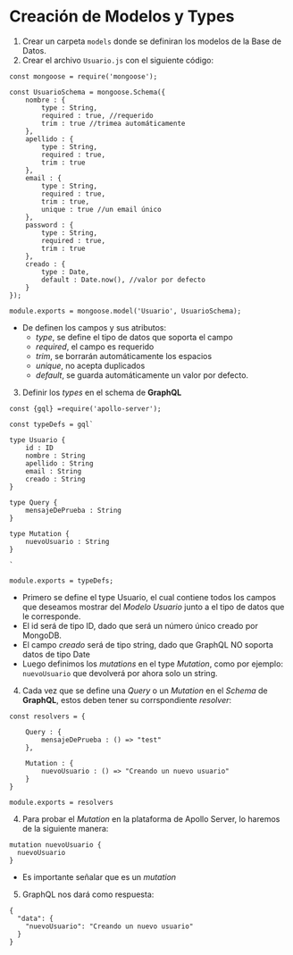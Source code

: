 # Creación de Modelos y Types
1. Crear un carpeta `models` donde se definiran los modelos de la Base de Datos.
2. Crear el archivo `Usuario.js` con el siguiente código:
~~~
const mongoose = require('mongoose');

const UsuarioSchema = mongoose.Schema({
    nombre : {
        type : String,
        required : true, //requerido
        trim : true //trimea automáticamente
    },
    apellido : {
        type : String,
        required : true,
        trim : true
    },
    email : {
        type : String,
        required : true,
        trim : true,
        unique : true //un email único
    },
    password : {
        type : String,
        required : true,
        trim : true
    },
    creado : {
        type : Date,
        default : Date.now(), //valor por defecto
    }
});

module.exports = mongoose.model('Usuario', UsuarioSchema);
~~~
- De definen los campos y sus atributos:
    - *type*, se define el tipo de datos que soporta el campo
    - *required*, el campo es requerido
    - *trim*, se borrarán automáticamente los espacios
    - *unique*, no acepta duplicados
    - *default*, se guarda automáticamente un valor por defecto.
3. Definir los *types* en el schema de **GraphQL**
~~~
const {gql} =require('apollo-server');

const typeDefs = gql`

type Usuario {
    id : ID
    nombre : String
    apellido : String
    email : String
    creado : String
}

type Query {
    mensajeDePrueba : String
}

type Mutation {
    nuevoUsuario : String
}

`

module.exports = typeDefs;
~~~
- Primero se define el type Usuario, el cual contiene todos los campos que deseamos mostrar del *Modelo Usuario* junto a el tipo de datos que le corresponde.
- El id será de tipo ID, dado que será un número único creado por MongoDB.
- El campo *creado* será de tipo string, dado que GraphQL NO soporta datos de tipo Date
- Luego definimos los *mutations* en el type *Mutation*, como por ejemplo: `nuevoUsuario` que devolverá por ahora solo un string.
4. Cada vez que se define una *Query* o un *Mutation* en el *Schema* de **GraphQL**, estos deben tener su corrspondiente *resolver*:
~~~
const resolvers = {

    Query : {
        mensajeDePrueba : () => "test"
    },

    Mutation : {
        nuevoUsuario : () => "Creando un nuevo usuario"
    }
}

module.exports = resolvers
~~~
4. Para probar el *Mutation* en la plataforma de Apollo Server, lo haremos de la siguiente manera:
~~~
mutation nuevoUsuario {
  nuevoUsuario
}
~~~
- Es importante señalar que es un *mutation*
5. GraphQL nos dará como respuesta:
~~~
{
  "data": {
    "nuevoUsuario": "Creando un nuevo usuario"
  }
}
~~~
